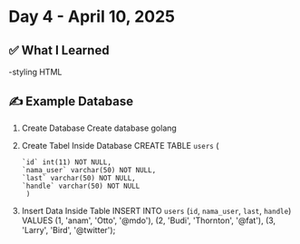 # Day 4 - April 10, 2025

## ✅ What I Learned

-styling HTML

## ✍️ Example Database

1.  Create Database
    Create database golang

2.  Create Tabel Inside Database
    CREATE TABLE `users` (

        `id` int(11) NOT NULL,
        `nama_user` varchar(50) NOT NULL,
        `last` varchar(50) NOT NULL,
        `handle` varchar(50) NOT NULL
         )

3.  Insert Data Inside Table
    INSERT INTO `users` (`id`, `nama_user`, `last`, `handle`) VALUES
    (1, 'anam', 'Otto', '@mdo'),
    (2, 'Budi', 'Thornton', '@fat'),
    (3, 'Larry', 'Bird', '@twitter');
